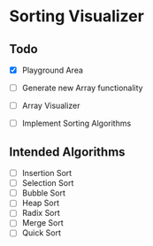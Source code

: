 # Sorting Visualizer

## Todo
- [x] Playground Area
- [ ] Generate new Array functionality
- [ ] Array Visualizer
- [ ] Implement Sorting Algorithms 



## Intended Algorithms
- [ ] Insertion Sort
- [ ] Selection Sort
- [ ] Bubble Sort
- [ ] Heap Sort
- [ ] Radix Sort
- [ ] Merge Sort
- [ ] Quick Sort

